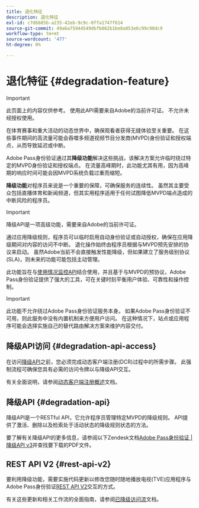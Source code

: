 ```yaml
---
title: 退化特征
description: 退化特征
exl-id: c7d6685b-a235-42eb-9c9c-0ffa1747f614
source-git-commit: 49a6a75944549dbfb062b1be8a053e6c99c90dc9
workflow-type: tm+mt
source-wordcount: '477'
ht-degree: 0%

---
```


# 退化特征 {#degradation-feature}

>[!IMPORTANT]
>
> 此页面上的内容仅供参考。 使用此API需要来自Adobe的当前许可证。 不允许未经授权使用。

在体育赛事和重大活动的动态世界中，确保观看者获得无缝体验至关重要。 在这些事件期间的高流量可能会吞噬多频道视频节目分发商(MVPD)身份验证和授权端点，从而导致延迟或中断。

Adobe Pass身份验证通过其&#x200B;**降级功能**&#x200B;解决这些挑战，该解决方案允许临时绕过特定的MVPD身份验证和授权端点。 在流量高峰期时，此功能尤其有用，因为高峰期的响应时间可能会因MVPD系统负载过重而缩短。

**降级功能**&#x200B;对程序员来说是一个重要的保障，可确保服务的连续性。 虽然其主要受众包括直播体育和新闻频道，但其实用程序适用于任何试图降低MVPD端点造成的中断风险的程序员。

>[!IMPORTANT]
>
> 降级API是一项高级功能，需要来自Adobe的当前许可证。

通过应用降级规则，程序员可以临时启用自动身份验证或自动授权，确保在应用降级期间对内容的访问不中断。 退化操作始终由程序员根据与MVPD预先安排的协议来启动。 虽然Adobe当前不会直接触发性能降级，但如果建立了服务级别协议(SLA)，则未来的功能可能包括主动管理。

此功能旨在与[使用情况监控API](/help/authentication/integration-guide-programmers/features-premium/esm/entitlement-service-monitoring-overview.md)结合使用，并且基于与MVPD的预协议，Adobe Pass身份验证提供了强大的工具，可在关键时刻平衡用户体验、可靠性和操作控制。

>[!IMPORTANT]
>
> 此功能不允许绕过Adobe Pass身份验证服务本身。 如果Adobe Pass身份验证不可用，则此服务中没有内置机制来方便用户访问。 在这种情况下，站点或应用程序可能会选择实施自己的替代路由解决方案来维护内容交付。

## 降级API访问 {#degradation-api-access}

在访问[降级API](#degradation-api)之前，您必须完成动态客户端注册(DCR)过程中的所需步骤。 此强制流程可确保您具有必需的访问令牌以与降级API交互。

有关全面说明，请参阅[动态客户端注册概述](/help/authentication/integration-guide-programmers/rest-apis/rest-api-dcr/dynamic-client-registration-overview.md)文档。

## 降级API {#degradation-api}

降级API是一个RESTful API，它允许程序员管理特定MVPD的降级规则。 API提供了激活、删除以及检索处于活动状态的降级规则状态的方法。

要了解有关降级API的更多信息，请参阅以下Zendesk文档[Adobe Pass身份验证 | 降级API v3](https://tve.zendesk.com/hc/en-us/articles/33912526308372-Adobe-Pass-Authentication-Degradation-API-v3)并查找要下载的PDF文件。

## REST API V2 {#rest-api-v2}

要利用降级功能，需要实施代码更新以修改您随时随地播放电视(TVE)应用程序与Adobe Pass身份验证[REST API V2](/help/authentication/integration-guide-programmers/rest-apis/rest-api-v2/rest-api-v2-overview.md)交互的方式。

有关这些更新和相关工作流的全面指南，请参阅[已降级访问流](/help/authentication/integration-guide-programmers/rest-apis/rest-api-v2/flows/degraded-access-flows/rest-api-v2-access-degraded-flows.md)文档。

